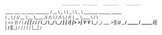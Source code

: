                               ________ _______   _______   _______                            
  ____ ___  __  ____ _______ /   __   \\   _  \  \   _  \  \   _  \ _______ ______    _____   
 /  _ \\  \/ /_/ __ \\_  __ \\____    //  /_\  \ /  /_\  \ /  /_\  \\_  __ \\____ \  /     \  
(  <_> )\   / \  ___/ |  | \/   /    / \  \_/   \\  \_/   \\  \_/   \|  | \/|  |_> >|  Y Y  \ 
 \____/  \_/   \___  >|__|     /____/   \_____  / \_____  / \_____  /|__|   |   __/ |__|_|  / 
                   \/                         \/        \/        \/        |__|          \/  
                                                                                              

